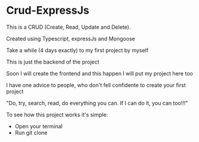 # Crud-ExpressJs
This is a CRUD (Create, Read, Update and Delete). 

Created using Typescript, expressJs and Mongoose 

Take a while (4 days exactly) to my first project by myself 

This is just the backend of the project 

Soon I will create the frontend and this happen I will put my project here too

I have one advice to people, who don't fell confidente to create your first project 

"Do, try, search, read, do everything you can. If I can do it, you can too!!!"

To see how this project works it's simple:

- Open your terminal
- Run git clone 
